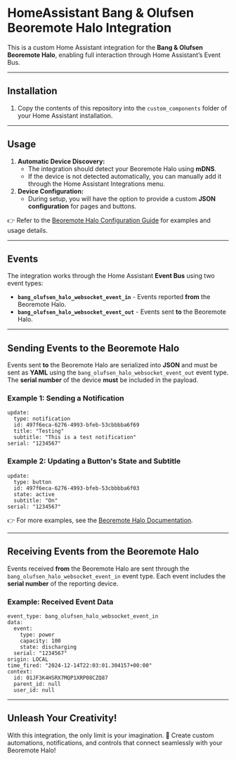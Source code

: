<!DOCTYPE html>
<html lang="en">
<head>
    <meta charset="UTF-8">
    <meta name="viewport" content="width=device-width, initial-scale=1.0">
</head>
<body>

<h1>HomeAssistant Bang & Olufsen Beoremote Halo Integration</h1>
<p>This is a custom Home Assistant integration for the <b>Bang & Olufsen Beoremote Halo</b>, enabling full interaction through Home Assistant’s Event Bus.</p>

<hr>

<h2>Installation</h2>
<ol>
    <li>Copy the contents of this repository into the <code>custom_components</code> folder of your Home Assistant installation.</li>
</ol>

<hr>

<h2>Usage</h2>
<ol>
    <li><b>Automatic Device Discovery:</b>
        <ul>
            <li>The integration should detect your Beoremote Halo using <b>mDNS</b>.</li>
            <li>If the device is not detected automatically, you can manually add it through the Home Assistant Integrations menu.</li>
        </ul>
    </li>
    <li><b>Device Configuration:</b>
        <ul>
            <li>During setup, you will have the option to provide a custom <b>JSON configuration</b> for pages and buttons.</li>
        </ul>
    </li>
</ol>
<p>👉 Refer to the <a href="https://bang-olufsen.github.io/beoremote-halo/">Beoremote Halo Configuration Guide</a> for examples and usage details.</p>

<hr>

<h2>Events</h2>
<p>The integration works through the Home Assistant <b>Event Bus</b> using two event types:</p>
<ul>
    <li><b><code>bang_olufsen_halo_websocket_event_in</code></b> - Events reported <b>from</b> the Beoremote Halo.</li>
    <li><b><code>bang_olufsen_halo_websocket_event_out</code></b> - Events sent <b>to</b> the Beoremote Halo.</li>
</ul>

<hr>

<h2>Sending Events to the Beoremote Halo</h2>
<p>Events sent <b>to</b> the Beoremote Halo are serialized into <b>JSON</b> and must be sent as <b>YAML</b> using the <code>bang_olufsen_halo_websocket_event_out</code> event type.  
The <b>serial number</b> of the device <b>must</b> be included in the payload.</p>

<h3>Example 1: Sending a Notification</h3>
<pre><code>update:
  type: notification
  id: 497f6eca-6276-4993-bfeb-53cbbbba6f69
  title: "Testing"
  subtitle: "This is a test notification"
serial: "1234567"
</code></pre>

<h3>Example 2: Updating a Button's State and Subtitle</h3>
<pre><code>update:
  type: button
  id: 497f6eca-6276-4993-bfeb-53cbbbba6f03
  state: active
  subtitle: "On"
serial: "1234567"
</code></pre>

<p>👉 For more examples, see the <a href="https://bang-olufsen.github.io/beoremote-halo/">Beoremote Halo Documentation</a>.</p>

<hr>

<h2>Receiving Events from the Beoremote Halo</h2>
<p>Events received <b>from</b> the Beoremote Halo are sent through the <code>bang_olufsen_halo_websocket_event_in</code> event type.  
Each event includes the <b>serial number</b> of the reporting device.</p>

<h3>Example: Received Event Data</h3>
<pre><code>event_type: bang_olufsen_halo_websocket_event_in
data:
  event:
    type: power
    capacity: 100
    state: discharging
  serial: "1234567"
origin: LOCAL
time_fired: "2024-12-14T22:03:01.304157+00:00"
context:
  id: 01JF3K4HSRX7MQP1XRP08CZQ87
  parent_id: null
  user_id: null
</code></pre>

<hr>

<h2>Unleash Your Creativity!</h2>
<p>With this integration, the only limit is your imagination. 🚀 Create custom automations, notifications, and controls that connect seamlessly with your Beoremote Halo!</p>

</body>
</html>
